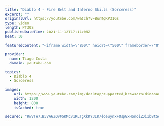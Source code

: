 ```yaml
---
title: "Diablo 4 - Fire Bolt and Inferno Skills (Sorceress)"
excerpt: ""
originalUrl: https://youtube.com/watch?v=BunDqRP31Gs
type: video
length: PT30S
publishedDateTime: 2021-11-12T17:11:05Z
heat: 50

featuredContent: "<iframe width=\"800\" height=\"500\" frameborder=\"0\" src=\"https://www.youtube.com/embed/BunDqRP31Gs\" allow=\"accelerometer; autoplay; encrypted-media; gyroscope; picture-in-picture\" allowfullscreen></iframe>"

provider:
  name: Tiago Costa
  domain: youtube.com

topics:
  - Diablo 4
  - Sorceress

images:
  - url: https://www.youtube.com/img/desktop/supported_browsers/dinosaur.png
    width: 1200
    height: 800
    isCached: true

secured: "RwVTe7IB5VA6ZQvOGKMcv1RLTgXkKY3IK/dceuynx+OspGxHSnoiZQi1b8tSqNZakadrzso0NHna1A9izBZexPv2V6qiyQR934wftgHyLFccR7GuzUHTnsGhPewHUB9kyYFxIG7ehOUYfhQR1R51nBAFgHUDL22i7G3N10EH4wW0S9n956Cs57Ts6Yi/Isp3NRQ/cuELpCQCqKT41YifKWYv0FBhbmn/Y55ZUb0jFR+FfRSO/CbIpOkYjn3HTGSks0+ZG7mzB5/f7HjQWQa5AZ1v2vXOKCAds9dUDadHJK4+DluEdAEkpijXLwPX6ql+Exztl4Bgr4d8u9e4NwPbr/7QrJtFAGOBHOfzVGRxo9QSr1TF1j1AzkF0UIjWAASfIRk9DUzQ83316bV1u95+l0+puEERdwhRsl4baPYemIY=;lzZGBu4HPw7zDFE5gMxVbQ=="
---
```


